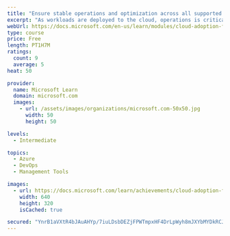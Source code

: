 ```yaml
---
title: "Ensure stable operations and optimization across all supported workloads deployed to the cloud."
excerpt: "As workloads are deployed to the cloud, operations is critical to success."
webUrl: https://docs.microsoft.com/en-us/learn/modules/cloud-adoption-framework-manage/
type: course
price: Free
length: PT1H7M
ratings:
  count: 9
  average: 5
heat: 50

provider:
  name: Microsoft Learn
  domain: microsoft.com
  images:
    - url: /assets/images/organizations/microsoft.com-50x50.jpg
      width: 50
      height: 50

levels:
  - Intermediate

topics:
  - Azure
  - DevOps
  - Management Tools

images:
  - url: https://docs.microsoft.com/learn/achievements/cloud-adoption-framework-manage-social.png
    width: 640
    height: 320
    isCached: true

secured: "YnrB1aVXtR4bJAuAHYp/7iuLDsbDEZjFPWTmpxHF4DrLpWyh8mJXYbMYDkRCJ9I83b/MoplEbRuIAHI+UKYlm+sOiBsUpXTRwIblkgK5o9jVym4hP/E6QbAbgSGD55ll+tWfEsBKGVwq77jzMAwTwdjP7qCauJq0YFyC26+PUBVfiMqUvzoFeSoYLpWLtXfALQTppw82XUMM47OjL0CZfNfPLwszA/mVgmfHs36ueoQN54f4RrnzyDkSsNMMhY8WXBXJ5YFqRulcHdqfQY8+pOIIAYtliL64u4yCMBlbSmTJR0BQaCeCgKa9Lkon3Iv/14wFU6aunliIqltLpgE2GfveNmpbx9Y2KN+IUSdO+Ubw2k8GoyG1r8JA0vpXPEMNq3zOOOigJD/qlR+fOb7qIo+wtjX6ClQql7Wh9qs1EBE=;vHqpsc0QaEuJxs5PldOysQ=="
---
```


